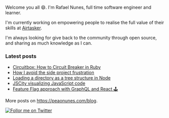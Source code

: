 <p>
  Welcome you all <span role="img" aria-label="smile emoji">😄</span>. I'm Rafael Nunes, full time software engineer and learner.
</p>
<p>
  I'm currently working on empowering people to realise the full value of their skills at <a href="https://airtasker.com" target="_blank" rel="noopener noreferrer">Airtasker</a>.
</p>
<p>I'm always looking for give back to the community through open source, and sharing as much knowledge as I can.</p>

### Latest posts

* <a href="https://peaonunes.com/blog/circuitbox-how-to-circuit-breaker-in-ruby-3hc2" target="_blank" rel="noopener noreferrer">Circuitbox: How to Circuit Breaker in Ruby</a>
* <a href="https://peaonunes.com/blog/how-i-avoid-the-side-project-frustration-57eh" target="_blank" rel="noopener noreferrer">How I avoid the side project frustration</a>
* <a href="https://peaonunes.com/blog/loading-a-directory-as-a-tree-structure-in-node-52bg" target="_blank" rel="noopener noreferrer">Loading a directory as a tree structure in Node</a>
* <a href="https://peaonunes.com/blog/jscity-visualizing-javascript-code-5cej" target="_blank" rel="noopener noreferrer">JSCity visualizing JavaScript code</a>
* <a href="https://peaonunes.com/blog/feature-flag-approach-with-graphql-and-react-3l5o" target="_blank" rel="noopener noreferrer">Feature Flag approach with GraphQL and React 🕹</a>

More posts on <a href="https://peaonunes.com/blog" target="_blank" rel="noopener noreferrer">https://peaonunes.com/blog</a>.

[![Follor me on Twitter](https://img.shields.io/twitter/follow/peaonunes?style=social)](https://twitter.com/peaonunes)
